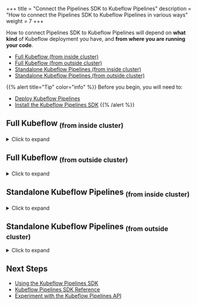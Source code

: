 +++
title = "Connect the Pipelines SDK to Kubeflow Pipelines"
description = "How to connect the Pipelines SDK to Kubeflow Pipelines in various ways"
weight = 7
+++

How to connect Pipelines SDK to Kubeflow Pipelines will depend on __what kind__ of Kubeflow deployment you have, and __from where you are running your code__.

* [Full Kubeflow (from inside cluster)](#full-kubeflow-subfrom-inside-clustersub)
* [Full Kubeflow (from outside cluster)](#full-kubeflow-subfrom-outside-clustersub)
* [Standalone Kubeflow Pipelines (from inside cluster)](#standalone-kubeflow-pipelines-subfrom-inside-clustersub)
* [Standalone Kubeflow Pipelines (from outside cluster)](#standalone-kubeflow-pipelines-subfrom-outside-clustersub)


{{% alert title="Tip" color="info" %}}
Before you begin, you will need to:
* [Deploy Kubeflow Pipelines](/docs/components/pipelines/legacy-v1/overview/)
* [Install the Kubeflow Pipelines SDK](/docs/components/pipelines/legacy-v1/sdk/install-sdk/)
{{% /alert %}}

## Full Kubeflow <sub>(from inside cluster)</sub>

<details>
<summary>Click to expand</summary>
<hr>

When running the Pipelines SDK inside a multi-user Kubeflow cluster, a [ServiceAccount token volume](https://kubernetes.io/docs/tasks/configure-pod-container/configure-service-account/#service-account-token-volume-projection) 
can be mounted to the Pod, the Kubeflow Pipelines SDK can use this token to authenticate itself with the Kubeflow Pipelines API.

The following code creates a `kfp.Client()` using a ServiceAccount token for authentication.

```python
import kfp

# the namespace in which you deployed Kubeflow Pipelines
namespace = "kubeflow"

# the KF_PIPELINES_SA_TOKEN_PATH environment variable is used when no `path` is set
# the default KF_PIPELINES_SA_TOKEN_PATH is /var/run/secrets/kubeflow/pipelines/token
credentials = kfp.auth.ServiceAccountTokenVolumeCredentials(path=None)

client = kfp.Client(host=f"http://ml-pipeline-ui.{namespace}", credentials=credentials)

print(client.list_experiments())
```

The following Pod demonstrates mounting a ServiceAccount token volume.

```yaml
apiVersion: v1
kind: Pod
metadata:
  name: access-kfp-example
spec:
  containers:
  - image: hello-world:latest
    name: hello-world
    env:
      - ## this environment variable is automatically read by `kfp.Client()`
        ## this is the default value, but we show it here for clarity
        name: KF_PIPELINES_SA_TOKEN_PATH
        value: /var/run/secrets/kubeflow/pipelines/token
    volumeMounts:
      - mountPath: /var/run/secrets/kubeflow/pipelines
        name: volume-kf-pipeline-token
        readOnly: true
  volumes:
    - name: volume-kf-pipeline-token
      projected:
        sources:
          - serviceAccountToken:
              path: token
              expirationSeconds: 7200
              ## defined by the `TOKEN_REVIEW_AUDIENCE` environment variable on the `ml-pipeline` deployment
              audience: pipelines.kubeflow.org      
```

You may use Kubeflow's [`PodDefaults`](https://github.com/kubeflow/kubeflow/tree/master/components/admission-webhook) to inject the required ServiceAccount token volume into your Pods:

```yaml
apiVersion: kubeflow.org/v1alpha1
kind: PodDefault
metadata:
  name: access-ml-pipeline
  namespace: "<YOUR_USER_PROFILE_NAMESPACE>"
spec:
  desc: Allow access to Kubeflow Pipelines
  selector:
    matchLabels:
      access-ml-pipeline: "true"
  env:
    - ## this environment variable is automatically read by `kfp.Client()`
      ## this is the default value, but we show it here for clarity
      name: KF_PIPELINES_SA_TOKEN_PATH
      value: /var/run/secrets/kubeflow/pipelines/token
  volumes:
    - name: volume-kf-pipeline-token
      projected:
        sources:
          - serviceAccountToken:
              path: token
              expirationSeconds: 7200
              ## defined by the `TOKEN_REVIEW_AUDIENCE` environment variable on the `ml-pipeline` deployment
              audience: pipelines.kubeflow.org      
  volumeMounts:
    - mountPath: /var/run/secrets/kubeflow/pipelines
      name: volume-kf-pipeline-token
      readOnly: true
```

{{% alert title="Tip" color="info" %}}
* `PodDefaults` are namespaced resources, so you need to create one inside __each__ of your Kubeflow `Profile` namespaces.
* The Notebook Spawner UI will be aware of any `PodDefaults` in the user's namespace (they are selectable under the "configurations" section).
{{% /alert %}}

### RBAC Authorization

The Kubeflow Pipelines API respects Kubernetes RBAC, and will check RoleBindings assigned to the ServiceAccount before allowing it to take Pipelines API actions.

For example, this RoleBinding allows Pods with the `default-editor` ServiceAccount in `namespace-2` to manage Kubeflow Pipelines in `namespace-1`:

```yaml
apiVersion: rbac.authorization.k8s.io/v1
kind: RoleBinding
metadata:
  name: allow-namespace-2-kubeflow-edit
  ## this RoleBinding is in `namespace-1`, because it grants access to `namespace-1`
  namespace: namespace-1
roleRef:
  apiGroup: rbac.authorization.k8s.io
  kind: ClusterRole
  name: kubeflow-edit
subjects:
  - kind: ServiceAccount
    name: default-editor
    ## the ServiceAccount lives in `namespace-2`
    namespace: namespace-2
```

{{% alert title="Tip" color="info" %}}
* Review the ClusterRole called [`aggregate-to-kubeflow-pipelines-edit`](https://github.com/kubeflow/pipelines/blob/efb96135033fc6e6e55078d33814c45a98566e68/manifests/kustomize/base/installs/multi-user/view-edit-cluster-roles.yaml#L36-L99) 
for a list of some important `pipelines.kubeflow.org` RBAC verbs.
* Kubeflow Notebooks pods run as the `default-editor` ServiceAccount by default, so the RoleBindings for `default-editor` apply to them
and give them access to submit pipelines in their own namespace.
{{% /alert %}}

</details>

## Full Kubeflow <sub>(from outside cluster)</sub>

<details>
<summary>Click to expand</summary>
<hr>

The process to authenticate the Pipelines SDK from outside the cluster in multi-user mode will vary by distribution:

* [Kubeflow on Google Cloud](/docs/distributions/gke/pipelines/authentication-sdk/#connecting-to-kubeflow-pipelines-in-a-full-kubeflow-deployment)
* [Kubeflow on AWS](/docs/distributions/aws/pipeline/#authenticate-kubeflow-pipeline-using-sdk-outside-cluster)
* [Kubeflow on Azure](https://awslabs.github.io/kubeflow-manifests/docs/component-guides/pipelines/)
* [Kubeflow on IBM Cloud](/docs/distributions/ibm/pipelines/#2-authenticating-multi-user-kubeflow-pipelines-with-the-sdk)

### Example for Dex

For the deployments that use [Dex](https://dexidp.io/) as their identity provider, this example demonstrates how to authenticate the Pipelines SDK from outside the cluster.

__Step 1:__ expose your `istio-ingressgateway` service locally (if your Kubeflow Istio gateway is not already exposed on a domain)

```bash
# `svc/istio-ingressgateway` may be called something else, or use different ports
kubectl port-forward --namespace istio-system svc/istio-ingressgateway 8080:80
```

__Step 2:__ this Python code defines a `get_istio_auth_session()` function that returns a session cookie by authenticating with dex

```python
import re
import requests
from urllib.parse import urlsplit

def get_istio_auth_session(url: str, username: str, password: str) -> dict:
    """
    Determine if the specified URL is secured by Dex and try to obtain a session cookie.
    WARNING: only Dex `staticPasswords` and `LDAP` authentication are currently supported
             (we default default to using `staticPasswords` if both are enabled)

    :param url: Kubeflow server URL, including protocol
    :param username: Dex `staticPasswords` or `LDAP` username
    :param password: Dex `staticPasswords` or `LDAP` password
    :return: auth session information
    """
    # define the default return object
    auth_session = {
        "endpoint_url": url,    # KF endpoint URL
        "redirect_url": None,   # KF redirect URL, if applicable
        "dex_login_url": None,  # Dex login URL (for POST of credentials)
        "is_secured": None,     # True if KF endpoint is secured
        "session_cookie": None  # Resulting session cookies in the form "key1=value1; key2=value2"
    }

    # use a persistent session (for cookies)
    with requests.Session() as s:

        ################
        # Determine if Endpoint is Secured
        ################
        resp = s.get(url, allow_redirects=True)
        if resp.status_code != 200:
            raise RuntimeError(
                f"HTTP status code '{resp.status_code}' for GET against: {url}"
            )

        auth_session["redirect_url"] = resp.url

        # if we were NOT redirected, then the endpoint is UNSECURED
        if len(resp.history) == 0:
            auth_session["is_secured"] = False
            return auth_session
        else:
            auth_session["is_secured"] = True

        ################
        # Get Dex Login URL
        ################
        redirect_url_obj = urlsplit(auth_session["redirect_url"])

        # if we are at `/auth?=xxxx` path, we need to select an auth type
        if re.search(r"/auth$", redirect_url_obj.path): 
            
            #######
            # TIP: choose the default auth type by including ONE of the following
            #######
            
            # OPTION 1: set "staticPasswords" as default auth type
            redirect_url_obj = redirect_url_obj._replace(
                path=re.sub(r"/auth$", "/auth/local", redirect_url_obj.path)
            )
            # OPTION 2: set "ldap" as default auth type 
            # redirect_url_obj = redirect_url_obj._replace(
            #     path=re.sub(r"/auth$", "/auth/ldap", redirect_url_obj.path)
            # )
            
        # if we are at `/auth/xxxx/login` path, then no further action is needed (we can use it for login POST)
        if re.search(r"/auth/.*/login$", redirect_url_obj.path):
            auth_session["dex_login_url"] = redirect_url_obj.geturl()

        # else, we need to be redirected to the actual login page
        else:
            # this GET should redirect us to the `/auth/xxxx/login` path
            resp = s.get(redirect_url_obj.geturl(), allow_redirects=True)
            if resp.status_code != 200:
                raise RuntimeError(
                    f"HTTP status code '{resp.status_code}' for GET against: {redirect_url_obj.geturl()}"
                )

            # set the login url
            auth_session["dex_login_url"] = resp.url

        ################
        # Attempt Dex Login
        ################
        resp = s.post(
            auth_session["dex_login_url"],
            data={"login": username, "password": password},
            allow_redirects=True
        )
        if len(resp.history) == 0:
            raise RuntimeError(
                f"Login credentials were probably invalid - "
                f"No redirect after POST to: {auth_session['dex_login_url']}"
            )

        # store the session cookies in a "key1=value1; key2=value2" string
        auth_session["session_cookie"] = "; ".join([f"{c.name}={c.value}" for c in s.cookies])

    return auth_session
```

__Step 3:__ this Python code uses the above `get_istio_auth_session()` function to create a `kfp.Client()`

```python
import kfp

KUBEFLOW_ENDPOINT = "http://localhost:8080"
KUBEFLOW_USERNAME = "user@example.com"
KUBEFLOW_PASSWORD = "12341234"

auth_session = get_istio_auth_session(
    url=KUBEFLOW_ENDPOINT,
    username=KUBEFLOW_USERNAME,
    password=KUBEFLOW_PASSWORD
)

client = kfp.Client(host=f"{KUBEFLOW_ENDPOINT}/pipeline", cookies=auth_session["session_cookie"])
print(client.list_experiments())
```

</details>

## Standalone Kubeflow Pipelines <sub>(from inside cluster)</sub>

<details>
<summary>Click to expand</summary>
<hr>

{{% alert title="Warning" color="warning" %}}
This information only applies to _Standalone Kubeflow Pipelines_.
{{% /alert %}}

When running inside the Kubernetes cluster, you may connect Pipelines SDK directly to the `ml-pipeline-ui` service via [cluster-internal service DNS resolution](https://kubernetes.io/docs/concepts/services-networking/service/#discovering-services).

{{% alert title="Tip" color="info" %}}
In [standalone deployments](/docs/components/pipelines/operator-guides/installation/) of Kubeflow Pipelines, there is no authentication enforced on the `ml-pipeline-ui` service.
{{% /alert %}}

For example, when running in the __same namespace__ as Kubeflow:

```python
import kfp

client = kfp.Client(host="http://ml-pipeline-ui:80")

print(client.list_experiments())
```

For example, when running in a __different namespace__ to Kubeflow:

```python
import kfp

# the namespace in which you deployed Kubeflow Pipelines
namespace = "kubeflow" 

client = kfp.Client(host=f"http://ml-pipeline-ui.{namespace}")

print(client.list_experiments())
```

</details>

## Standalone Kubeflow Pipelines <sub>(from outside cluster)</sub>

<details>
<summary>Click to expand</summary>
<hr>

{{% alert title="Warning" color="warning" %}}
This information only applies to _Standalone Kubeflow Pipelines_.
{{% /alert %}}

When running outside the Kubernetes cluster, you may connect Pipelines SDK to the `ml-pipeline-ui` service by using [kubectl port-forwarding](https://kubernetes.io/docs/tasks/access-application-cluster/port-forward-access-application-cluster/).

{{% alert title="Tip" color="info" %}}
In [standalone deployments](/docs/components/pipelines/operator-guides/installation/) of Kubeflow Pipelines, there is no authentication enforced on the `ml-pipeline-ui` service.
{{% /alert %}}

__Step 1:__ run the following command on your external system to initiate port-forwarding:

```bash
# change `--namespace` if you deployed Kubeflow Pipelines into a different namespace
kubectl port-forward --namespace kubeflow svc/ml-pipeline-ui 3000:80
```

__Step 2:__ the following code will create a `kfp.Client()` against your port-forwarded `ml-pipeline-ui` service:

```python
import kfp

client = kfp.Client(host="http://localhost:3000")

print(client.list_experiments())
```

</details>


## Next Steps

* [Using the Kubeflow Pipelines SDK](/docs/components/pipelines/legacy-v1/tutorials/sdk-examples/)
* [Kubeflow Pipelines SDK Reference](https://kubeflow-pipelines.readthedocs.io/en/stable/)
* [Experiment with the Kubeflow Pipelines API](/docs/components/pipelines/legacy-v1/tutorials/api-pipelines/)
